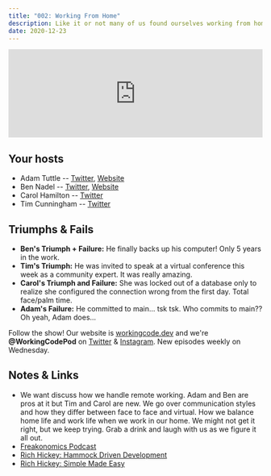 ```yaml
---
title: "002: Working From Home"
description: Like it or not many of us found ourselves working from home for most of 2020!
date: 2020-12-23
---
```


<iframe allow="autoplay *; encrypted-media *; fullscreen *" frameborder="0" height="175" style="width:100%;max-width:900px;overflow:hidden;background:transparent;" sandbox="allow-forms allow-popups allow-same-origin allow-scripts allow-storage-access-by-user-activation allow-top-navigation-by-user-activation" src="https://embed.podcasts.apple.com/us/podcast/002-working-from-home/id1544142288?i=1000503318818"></iframe>

## Your hosts

- Adam Tuttle -- [Twitter](https://twitter.com/adamtuttle), [Website](https://adamtuttle.codes)
- Ben Nadel -- [Twitter](https://twitter.com/bennadel), [Website](https://www.bennadel.com/)
- Carol Hamilton -- [Twitter](https://twitter.com/k_Roll242)
- Tim Cunningham -- [Twitter](https://twitter.com/timcunningham71)

## Triumphs & Fails

- **Ben's Triumph + Failure:** He finally backs up his computer! Only 5 years in the work.
- **Tim's Triumph:** He was invited to speak at a virtual conference this week as a community expert. It was really amazing.
- **Carol's Triumph and Failure:** She was locked out of a database only to realize she configured the connection wrong from the first day. Total face/palm time.
- **Adam's Failure:** He committed to main... tsk tsk. Who commits to main?? Oh yeah, Adam does...

Follow the show! Our website is [workingcode.dev](https://workingcode.dev) and we're **@WorkingCodePod** on [Twitter](https://twitter.com/workingcodepod) & [Instagram](https://instagram.com/workingcodepod). New episodes weekly on Wednesday.

## Notes & Links

- We want discuss how we handle remote working. Adam and Ben are pros at it but Tim and Carol are new. We go over communication styles and how they differ between face to face and virtual. How we balance home life and work life when we work in our home. We might not get it right, but we keep trying. Grab a drink and laugh with us as we figure it all out.
- [Freakonomics Podcast](https://freakonomics.com/)
- [Rich Hickey: Hammock Driven Development](https://www.youtube.com/watch?v=f84n5oFoZBc)
- [Rich Hickey: Simple Made Easy](https://www.infoq.com/presentations/Simple-Made-Easy/)
